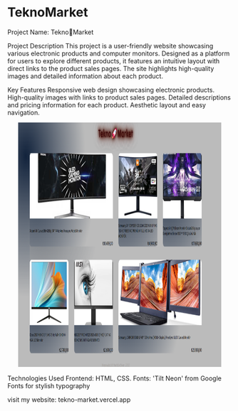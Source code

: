 # TeknoMarket


Project Name: Tekno🚀Market


Project Description
This project is a user-friendly website showcasing various electronic products and computer monitors. Designed as a platform for users to explore different products, it features an intuitive layout with direct links to the product sales pages. The site highlights high-quality images and detailed information about each product.


Key Features
Responsive web design showcasing electronic products.
High-quality images with links to product sales pages.
Detailed descriptions and pricing information for each product.
Aesthetic layout and easy navigation.

<div align="center">
  <img src="./img/Ekran görüntüsü 2024-01-10 192045.png"  width="90.5%" height="550" />
</div>


Technologies Used
Frontend: HTML, CSS.
Fonts: 'Tilt Neon' from Google Fonts for stylish typography


visit my website: tekno-market.vercel.app

